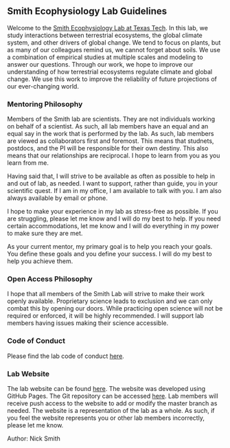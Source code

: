 ## Smith Ecophysiology Lab Guidelines

Welcome to the [Smith Ecophysiology Lab at Texas Tech](https://www.smithecophyslab.com).
In this lab, we study interactions between terrestrial ecosystems, the global climate system, and other drivers of global change.
We tend to focus on plants, but as many of our colleagues remind us, we cannot forget about soils.
We use a combination of empirical studies at multiple scales and modeling to answer our questions.
Through our work, we hope to improve our understanding of how terrestrial ecosystems regulate climate and global change.
We use this work to improve the reliability of future projections of our ever-changing world.

### Mentoring Philosophy
Members of the Smith lab are scientists.
They are not individuals working on behalf of a scientist.
As such, all lab members have an equal and an equal say in the work that is performed by the lab.
As such, lab members are viewed as collaborators first and foremost.
This means that studnets, postdocs, and the PI will be responsible for their own destiny.
This also means that our relationships are reciprocal.
I hope to learn from you as you learn from me.

Having said that, I will strive to be available as often as possible to help in and out of lab, as needed.
I want to support, rather than guide, you in your scientific quest.
If I am in my office, I am available to talk with you.
I am also always available by email or phone.

I hope to make your experience in my lab as stress-free as possible.
If you are struggling, please let me know and I will do my best to help.
If you need certain accommodations, let me know and I will do everything in my power to make sure they are met.

As your current mentor, my primary goal is to help you reach your goals.
You define these goals and you define your success.
I will do my best to help you achieve them.

### Open Access Philosophy
I hope that all members of the Smith Lab will strive to make their work openly available.
Proprietary science leads to exclusion and we can only combat this by opening our doors.
While practicing open science will not be required or enforced, it will be highly recommended.
I will support lab members having issues making their science accessible.

### Code of Conduct
Please find the lab code of conduct [here](https://github.com/SmithEcophysLab/Policies/blob/master/Code_of_conduct.md).

### Lab Website
The lab website can be found [here](https://www.smithecophyslab.com).
The website was developed using GitHub Pages.
The Git repository can be accessed [here](https://github.com/SmithEcophysLab/SmithEcophysLab.github.io).
Lab members will receive push access to the website to add or modify the master branch as needed.
The website is a representation of the lab as a whole.
As such, if you feel the website represents you or other lab members incorrectly, please let me know.


Author: Nick Smith